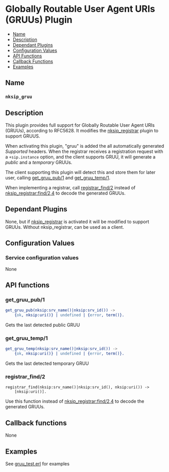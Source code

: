 # Globally Routable User Agent URIs (GRUUs) Plugin

* [Name](#name)
* [Description](#description)
* [Dependant Plugins](#dependant-plugins)
* [Configuration Values](#configuration-values)
* [API Functions](#api-functions)
* [Callback Functions](#callback-functions)
* [Examples](#examples)


## Name
### `nksip_gruu`


## Description

This plugin provides full support for Globally Routable User Agent URIs (GRUUs), according to RFC5628. It modifies the [nksip_registrar](registrar.md) plugin to support GRUUS.

When activating this plugin, "gruu" is added the all automatically generated _Supported_ headers. When the registrar receives a registration request with a `+sip.instance` option, and the client supports GRUU, it will generate a _public_ and a _temporary_ GRUUs.

The client supporting this plugin will detect this and store them for later user, calling [get_gruu_pub/1](#get_gruu_pub1) and [get_gruu_temp/1](#get_gruu_temp1).

When implementing a registrar, call [registrar_find/2](#registrar_find2) instead of [nksip_registrar:find/2,4](nksip_registrar.md#find2) to decode the generated GRUUs.


## Dependant Plugins

None, but if [nksip_registrar](registrar.md) is activated it will be modified to support GRUUs. Without nksip_registrar, can be used as a client.


## Configuration Values

### Service configuration values

None

## API functions

### get_gruu_pub/1

```erlang
get_gruu_pub(nksip:srv_name()|nksip:srv_id()) ->
    {ok, nksip:uri()} | undefined | {error, term()}.
```
Gets the last detected public GRUU

### get_gruu_temp/1
```erlang
get_gruu_temp(nksip:srv_name()|nksip:srv_id()) ->
    {ok, nksip:uri()} | undefined | {error, term()}.
```

Gets the last detected temporary GRUU


### registrar_find/2

```
registrar_find(nksip:srv_name()|nksip:srv_id(), nksip:uri()) ->
    [nksip:uri()].
```

Use this function instead of [nksip_registrar:find/2,4](nksip_registrar.md#find2) to decode the generated GRUUs.




## Callback functions

None


## Examples

See [gruu_test.erl](../../test/gruu_test.erl) for examples
